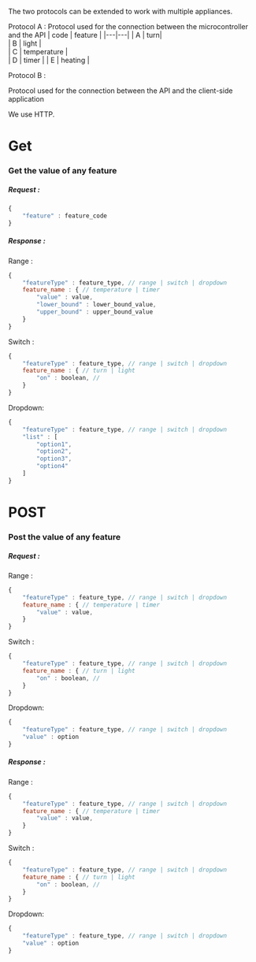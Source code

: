 The two protocols can be extended to work with multiple appliances.

Protocol A :
Protocol used for the connection between the microcontroller and the API
| code  | feature  |
|---|---|
| A |   turn|  
| B  | light  |  
| C | temperature  |   
| D | timer |
| E | heating |


Protocol B : 

Protocol used for the connection between the API and the client-side application 

We use HTTP.

# Get
### Get the value of any feature
##### Request :

```javascript
{
    "feature" : feature_code
}
```

##### Response :
Range :
```javascript
{
    "featureType" : feature_type, // range | switch | dropdown
    feature_name : { // temperature | timer
        "value" : value,
        "lower_bound" : lower_bound_value,
        "upper_bound" : upper_bound_value
    }
}
```
Switch :
```javascript
{
    "featureType" : feature_type, // range | switch | dropdown
    feature_name : { // turn | light
        "on" : boolean, // 
    }
}
```
Dropdown:
```javascript
{
    "featureType" : feature_type, // range | switch | dropdown
    "list" : [
        "option1",
        "option2",
        "option3",
        "option4"
    ]
}
```

# POST
### Post the value of any feature

##### Request :

Range :
```javascript
{
    "featureType" : feature_type, // range | switch | dropdown
    feature_name : { // temperature | timer
        "value" : value,
    }
}
```

Switch :
```javascript
{
    "featureType" : feature_type, // range | switch | dropdown
    feature_name : { // turn | light
        "on" : boolean, // 
    }
}
```

Dropdown:
```javascript
{
    "featureType" : feature_type, // range | switch | dropdown
    "value" : option
}
```

##### Response :
Range :
```javascript
{
    "featureType" : feature_type, // range | switch | dropdown
    feature_name : { // temperature | timer
        "value" : value,
    }
}
```
Switch :
```javascript
{
    "featureType" : feature_type, // range | switch | dropdown
    feature_name : { // turn | light
        "on" : boolean, // 
    }
}
```

Dropdown:
```javascript
{
    "featureType" : feature_type, // range | switch | dropdown
    "value" : option
}

